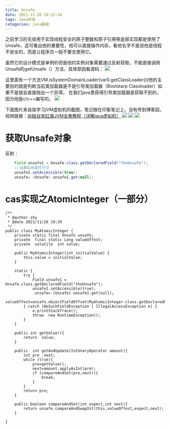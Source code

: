 ```yaml
---
title: Unsafe
date: 2021-11-26 19:12:54
tags: Java并发
categories: java基础
---
```

之前学习的无锁用于实现线程安全的原子整数和原子引用等底层实现都是使用了Unsafe，这可看出他的重要性，他可以直接操作内存，看他名字不是说他是线程不安全的，而是让程序员一般不要去使用它。

虽然它的设计模式是单例的但是他的实例对象需要通过反射获取，不能直接调用Unsafe的getUnsafe（）方法，具体原因看源码：
![](https://edu-1395430748.oss-cn-beijing.aliyuncs.com/images/imgs/20211126201322.png)

这里面有一个方法VM.isSystemDomainLoader(var0.getClassLoader())他的主要目的就是判断当前类加载器是不是引导类加载器（Bootstarp Classloader）如果不是就会直接抛出一个异常。
在我们java里获得引导类加载器是获取不到的，因为他是c/c++编写的。
![](https://edu-1395430748.oss-cn-beijing.aliyuncs.com/images/imgs/20211126201546.png)

下面图片来自我学习jVM虚拟机的截图，笔记做在印象笔记上，没有传到博客园，视频链接：[尚硅谷宋红康JVM全套教程（详解java虚拟机）](https://www.bilibili.com/video/BV1PJ411n7xZ?from=search&seid=6601940611042531810&spm_id_from=333.337.0.0)
![](https://edu-1395430748.oss-cn-beijing.aliyuncs.com/images/imgs/20211126201801.png)
![](https://edu-1395430748.oss-cn-beijing.aliyuncs.com/images/imgs/20211126201820.png)
![](https://edu-1395430748.oss-cn-beijing.aliyuncs.com/images/imgs/20211126201833.png)




# 获取Unsafe对象
反射：
```java
	Field unsafe1 = Unsafe.class.getDeclaredField("theUnsafe");
	//设置私有属性可见
    unsafe1.setAccessible(true);
    unsafe= (Unsafe) unsafe1.get(null);

```
# cas实现之AtomicInteger（一部分）

```
/**
 * @author zhy
 * @date 2021/11/26 19:29
 */
public class MyAtomicInteger {
    private static final Unsafe unsafe;
    private  final static Long valueOffest;
    private  volatile  int value;

    public MyAtomicInteger(int initialValue) {
        this.value = initialValue;
    }

    static {
        try {
            Field unsafe1 = Unsafe.class.getDeclaredField("theUnsafe");
            unsafe1.setAccessible(true);
             unsafe= (Unsafe) unsafe1.get(null);
            valueOffest=unsafe.objectFieldOffset(MyAtomicInteger.class.getDeclaredField("value"));
        } catch (NoSuchFieldException | IllegalAccessException e) {
            e.printStackTrace();
            throw  new RuntimeException();
        }
    }

    public int getValue(){
        return  value;
    }

    public  int getAndUpdate(IntUnaryOperator amount){
        int pre ,next;
        while (true){
            pre=getValue();
            next=amount.applyAsInt(pre);
            if (compareAndSet(pre,next)){
                break;
            }
        }
        return pre;
    }

    public boolean compareAndSet(int expect,int next){
        return unsafe.compareAndSwapInt(this,valueOffest,expect,next);
    }

}
```
